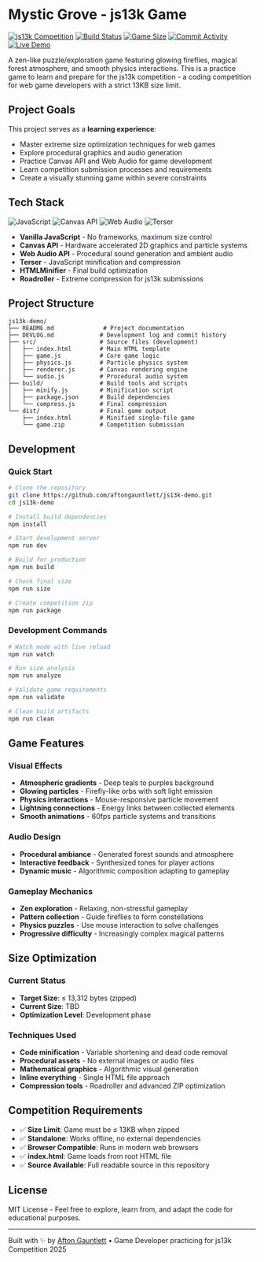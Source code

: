 # Mystic Grove - js13k Game

[![js13k Competition](https://img.shields.io/badge/js13k-2025-orange?logo=javascript)](https://js13kgames.com/)
[![Build Status](https://img.shields.io/badge/build-ready-success?logo=github-actions)](https://github.com/aftongauntlett/js13k-demo/actions)
[![Game Size](https://img.shields.io/badge/size-%3C13KB-brightgreen?logo=webpack)](https://github.com/aftongauntlett/js13k-demo)
[![Commit Activity](https://img.shields.io/github/commit-activity/m/aftongauntlett/js13k-demo?logo=git)](https://github.com/aftongauntlett/js13k-demo/commits)
[![Live Demo](https://img.shields.io/badge/play-online-blue?logo=web)](https://aftongauntlett.github.io/js13k-demo)

A zen-like puzzle/exploration game featuring glowing fireflies, magical forest atmosphere, and smooth physics interactions. This is a practice game to learn and prepare for the js13k competition - a coding competition for web game developers with a strict 13KB size limit.

## Project Goals

This project serves as a **learning experience**:

- Master extreme size optimization techniques for web games
- Explore procedural graphics and audio generation
- Practice Canvas API and Web Audio for game development
- Learn competition submission processes and requirements
- Create a visually stunning game within severe constraints

## Tech Stack

![JavaScript](https://img.shields.io/badge/JavaScript_ES6+-F7DF1E?style=flat&logo=javascript&logoColor=black)
![Canvas API](https://img.shields.io/badge/Canvas_API-FF6B6B?style=flat&logo=html5&logoColor=white)
![Web Audio](https://img.shields.io/badge/Web_Audio-4285F4?style=flat&logo=webaudio&logoColor=white)
![Terser](https://img.shields.io/badge/Terser-000000?style=flat&logo=terser&logoColor=white)

- **Vanilla JavaScript** - No frameworks, maximum size control
- **Canvas API** - Hardware accelerated 2D graphics and particle systems
- **Web Audio API** - Procedural sound generation and ambient audio
- **Terser** - JavaScript minification and compression
- **HTMLMinifier** - Final build optimization
- **Roadroller** - Extreme compression for js13k submissions

## Project Structure

```
js13k-demo/
├── README.md              # Project documentation
├── DEVLOG.md             # Development log and commit history
├── src/                  # Source files (development)
│   ├── index.html        # Main HTML template
│   ├── game.js           # Core game logic
│   ├── physics.js        # Particle physics system
│   ├── renderer.js       # Canvas rendering engine
│   └── audio.js          # Procedural audio system
├── build/                # Build tools and scripts
│   ├── minify.js         # Minification script
│   ├── package.json      # Build dependencies
│   └── compress.js       # Final compression
└── dist/                 # Final game output
    ├── index.html        # Minified single-file game
    └── game.zip          # Competition submission
```

## Development

### Quick Start

```bash
# Clone the repository
git clone https://github.com/aftongauntlett/js13k-demo.git
cd js13k-demo

# Install build dependencies
npm install

# Start development server
npm run dev

# Build for production
npm run build

# Check final size
npm run size

# Create competition zip
npm run package
```

### Development Commands

```bash
# Watch mode with live reload
npm run watch

# Run size analysis
npm run analyze

# Validate game requirements
npm run validate

# Clean build artifacts
npm run clean
```

## Game Features

### Visual Effects

- **Atmospheric gradients** - Deep teals to purples background
- **Glowing particles** - Firefly-like orbs with soft light emission
- **Physics interactions** - Mouse-responsive particle movement
- **Lightning connections** - Energy links between collected elements
- **Smooth animations** - 60fps particle systems and transitions

### Audio Design

- **Procedural ambiance** - Generated forest sounds and atmosphere
- **Interactive feedback** - Synthesized tones for player actions
- **Dynamic music** - Algorithmic composition adapting to gameplay

### Gameplay Mechanics

- **Zen exploration** - Relaxing, non-stressful gameplay
- **Pattern collection** - Guide fireflies to form constellations
- **Physics puzzles** - Use mouse interaction to solve challenges
- **Progressive difficulty** - Increasingly complex magical patterns

## Size Optimization

### Current Status

- **Target Size**: ≤ 13,312 bytes (zipped)
- **Current Size**: TBD
- **Optimization Level**: Development phase

### Techniques Used

- **Code minification** - Variable shortening and dead code removal
- **Procedural assets** - No external images or audio files
- **Mathematical graphics** - Algorithmic visual generation
- **Inline everything** - Single HTML file approach
- **Compression tools** - Roadroller and advanced ZIP optimization

## Competition Requirements

- ✅ **Size Limit**: Game must be ≤ 13KB when zipped
- ✅ **Standalone**: Works offline, no external dependencies
- ✅ **Browser Compatible**: Runs in modern web browsers
- ✅ **index.html**: Game loads from root HTML file
- ✅ **Source Available**: Full readable source in this repository

## License

MIT License - Feel free to explore, learn from, and adapt the code for educational purposes.

---

Built with ✨ by [Afton Gauntlett](https://github.com/aftongauntlett) • Game Developer practicing for js13k Competition 2025
